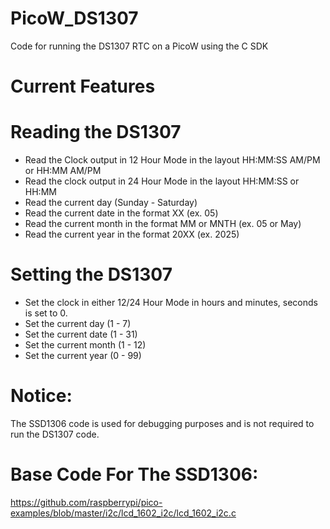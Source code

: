 # PicoW_DS1307
Code for running the DS1307 RTC on a PicoW using the C SDK

# Current Features
# Reading the DS1307
* Read the Clock output in 12 Hour Mode in the layout HH:MM:SS AM/PM or HH:MM AM/PM
* Read the clock output in 24 Hour Mode in the layout HH:MM:SS or HH:MM
* Read the current day (Sunday - Saturday)
* Read the current date in the format XX (ex. 05)
* Read the current month in the format MM or MNTH (ex. 05 or May)
* Read the current year in the format 20XX (ex. 2025)

# Setting the DS1307
* Set the clock in either 12/24 Hour Mode in hours and minutes, seconds is set to 0.
* Set the current day (1 - 7)
* Set the current date (1 - 31)
* Set the current month (1 - 12)
* Set the current year (0 - 99)

# Notice:
The SSD1306 code is used for debugging purposes and is not required to run the DS1307 code.

# Base Code For The SSD1306: 
https://github.com/raspberrypi/pico-examples/blob/master/i2c/lcd_1602_i2c/lcd_1602_i2c.c
